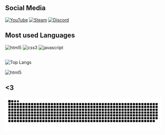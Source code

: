 
## Social Media

[![YouTube](https://img.shields.io/badge/YouTube-FF0000?style=for-the-badge&logo=youtube&logoColor=white)](https://www.youtube.com/@xyzkkj/)
[![Steam](https://img.shields.io/badge/Steam-000000?style=for-the-badge&logo=steam&logoColor=white)](https://steamcommunity.com/id/sweetviolwnce/)
[![Discord](https://img.shields.io/badge/Discord-7289DA?style=for-the-badge&logo=discord&logoColor=white
)](naoeoxyz)

## Most used Languages
<div style="display: inline_block">
<img align="center" alt="html5" src="https://img.shields.io/badge/HTML5-E34F26?style=for-the-badge&logo=html5&logoColor=white">
<img align="center" alt="css3" src="https://img.shields.io/badge/CSS3-1572B6?style=for-the-badge&logo=css3&logoColor=white">
<img align="center" alt="javascript" src="https://img.shields.io/badge/JavaScript-F7DF1E?style=for-the-badge&logo=javascript&logoColor=black">
</div>
<br>

![Top Langs](https://github-readme-stats.vercel.app/api/top-langs/?username=sweetviolwnce&layout=compact)
<div style="display: inline_block">

<img align="center" alt="html5" src="https://i.pinimg.com/originals/7d/86/28/7d86289219df06a008178e25f686c0d7.gif">
</div>

## <3

<picture align="center">
  <source media="(prefers-color-scheme: dark)" srcset="https://raw.githubusercontent.com/sweetviolwnce/sweetviolwnce/output/github-contribution-grid-snake-dark.svg">
  <source media="(prefers-color-scheme: light)" srcset="https://raw.githubusercontent.com/sweetviolwnce/sweetviolwnce/output/github-contribution-grid-snake-dark.svg">
  <img align="center" alt="github contribution grid snake animation" src="https://raw.githubusercontent.com/sweetviolwnce/sweetviolwnce/output/github-contribution-grid-snake.svg">
</picture>
